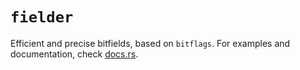 # `fielder`

Efficient and precise bitfields, based on `bitflags`. For examples and documentation, check [docs.rs](https://docs.rs/fielder/latest/fielder).
